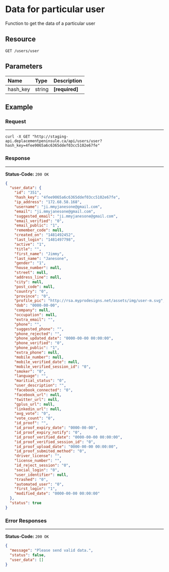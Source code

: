 # Data for particular user

Function to get the data of a particular user

## Resource

```
GET /users/user
```

## Parameters

Name              	| Type   	| Description
:------------------	|:----------|:--------------------
hash_key				|string		|**[required]**


## Example


### Request
***

```curl
curl -X GET "http://staging-api.deplacementpeninsule.ca/api/users/user?hash_key=4fee9065a6c6365ddef03cc5102e67fe"
```

### Response
***

**Status-Code:** ```200 OK```

```json
{
  "user_data": {
    "id": "351",
    "hash_key": "4fee9065a6c6365ddef03cc5102e67fe",
    "ip_address": "172.68.58.168",
    "username": "ji.mmyjanesone@gmail.com",
    "email": "ji.mmyjanesone@gmail.com",
    "suggested_email": "ji.mmyjanesone@gmail.com",
    "email_verified": "0",
    "email_public": "1",
    "remember_code": null,
    "created_on": "1481492452",
    "last_login": "1481497798",
    "active": "1",
    "title": "",
    "first_name": "Jimmy",
    "last_name": "Janesone",
    "gender": "1",
    "house_number": null,
    "street": null,
    "address_line": null,
    "city": null,
    "post_code": null,
    "country": "0",
    "province": "0",
    "profile_pic": "http://rsa.myprodesigns.net/assets/img/user-m.svg",
    "dob": "0000-00-00",
    "company": null,
    "occupation": null,
    "extra_email": "",
    "phone": "",
    "suggested_phone": "",
    "phone_rejected": "",
    "phone_updated_date": "0000-00-00 00:00:00",
    "phone_verified": "0",
    "phone_public": "1",
    "extra_phone": null,
    "mobile_number": null,
    "mobile_verified_date": null,
    "mobile_verified_session_id": "0",
    "smoker": "0",
    "language": "",
    "maritial_status": "0",
    "user_description": "",
    "facebook_connected": "0",
    "facebook_url": null,
    "twitter_url": null,
    "gplus_url": null,
    "linkedin_url": null,
    "avg_vote": "0",
    "vote_count": "0",
    "id_proof": "",
    "id_proof_expiry_date": "0000-00-00",
    "id_proof_expiry_notify": "0",
    "id_proof_verified_date": "0000-00-00 00:00:00",
    "id_proof_verified_session_id": "0",
    "id_proof_upload_date": "0000-00-00 00:00:00",
    "id_proof_submited_method": "0",
    "driver_license": "",
    "license_number": "",
    "id_reject_session": "0",
    "social_login": "0",
    "user_identifier": null,
    "trashed": "0",
    "automated_user": "0",
    "first_login": "1",
    "modified_date": "0000-00-00 00:00:00"
  },
  "status": true
}
```


### Error Responses
***

**Status-Code:** ```200 OK```


```json
{
  "message": "Please send valid data.",
  "status": false,
  "user_data": []
}
```

